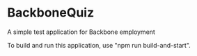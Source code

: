 # BackboneQuiz

A simple test application for Backbone employment

To build and run this application, use "npm run build-and-start".
